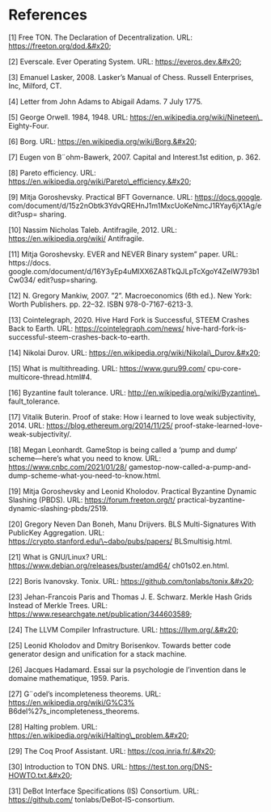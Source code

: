# References

\[1] Free TON. The Declaration of Decentralization. URL: https://freeton.org/dod.&#x20;

\[2] Everscale. Ever Operating System. URL: https://everos.dev.&#x20;

\[3] Emanuel Lasker, 2008. Lasker’s Manual of Chess. Russell Enterprises, Inc, Milford, CT.&#x20;

\[4] Letter from John Adams to Abigail Adams. 7 July 1775.&#x20;

\[5] George Orwell. 1984, 1948. URL: https://en.wikipedia.org/wiki/Nineteen\_ Eighty-Four.&#x20;

\[6] Borg. URL: https://en.wikipedia.org/wiki/Borg.&#x20;

\[7] Eugen von B¨ohm-Bawerk, 2007. Capital and Interest.1st edition, p. 362.&#x20;

\[8] Pareto efficiency. URL: https://en.wikipedia.org/wiki/Pareto\_efficiency.&#x20;

\[9] Mitja Goroshevsky. Practical BFT Governance. URL: https://docs.google. com/document/d/15z2nObtk3YdvQREHnJ1m1MxcUoKeNmcJ1RYay6jX1Ag/edit?usp= sharing.&#x20;

\[10] Nassim Nicholas Taleb. Antifragile, 2012. URL: https://en.wikipedia.org/wiki/ Antifragile.&#x20;

\[11] Mitja Goroshevsky. EVER and NEVER Binary system” paper. URL: https://docs. google.com/document/d/16Y3yEp4uMlXX6ZA8TkQJLpTcXgoY4ZeIW793b1Cw034/ edit?usp=sharing.

\[12] N. Gregory Mankiw, 2007. ”2”. Macroeconomics (6th ed.). New York: Worth Publishers. pp. 22–32. ISBN 978-0-7167-6213-3.&#x20;

\[13] Cointelegraph, 2020. Hive Hard Fork is Successful, STEEM Crashes Back to Earth. URL: https://cointelegraph.com/news/ hive-hard-fork-is-successful-steem-crashes-back-to-earth.&#x20;

\[14] Nikolai Durov. URL: https://en.wikipedia.org/wiki/Nikolai\_Durov.&#x20;

\[15] What is multithreading. URL: https://www.guru99.com/ cpu-core-multicore-thread.html#4.&#x20;

\[16] Byzantine fault tolerance. URL: http://en.wikipedia.org/wiki/Byzantine\_ fault\_tolerance.&#x20;

\[17] Vitalik Buterin. Proof of stake: How i learned to love weak subjectivity, 2014. URL: https://blog.ethereum.org/2014/11/25/ proof-stake-learned-love-weak-subjectivity/.&#x20;

\[18] Megan Leonhardt. GameStop is being called a ‘pump and dump’ scheme—here’s what you need to know. URL: https://www.cnbc.com/2021/01/28/ gamestop-now-called-a-pump-and-dump-scheme-what-you-need-to-know.html.&#x20;

\[19] Mitja Goroshevsky and Leonid Kholodov. Practical Byzantine Dynamic Slashing (PBDS). URL: https://forum.freeton.org/t/ practical-byzantine-dynamic-slashing-pbds/2519.&#x20;

\[20] Gregory Neven Dan Boneh, Manu Drijvers. BLS Multi-Signatures With PublicKey Aggregation. URL: https://crypto.stanford.edu/\~dabo/pubs/papers/ BLSmultisig.html.&#x20;

\[21] What is GNU/Linux? URL: https://www.debian.org/releases/buster/amd64/ ch01s02.en.html.&#x20;

\[22] Boris Ivanovsky. Tonix. URL: https://github.com/tonlabs/tonix.&#x20;

\[23] Jehan-Francois Paris and Thomas J. E. Schwarz. Merkle Hash Grids Instead of Merkle Trees. URL: https://www.researchgate.net/publication/344603589;

\[24] The LLVM Compiler Infrastructure. URL: https://llvm.org/.&#x20;

\[25] Leonid Kholodov and Dmitry Borisenkov. Towards better code generator design and unification for a stack machine.&#x20;

\[26] Jacques Hadamard. Essai sur la psychologie de l’invention dans le domaine mathematique, 1959. Paris.

\[27] G¨odel’s incompleteness theorems. URL: https://en.wikipedia.org/wiki/G%C3% B6del%27s\_incompleteness\_theorems.

\[28] Halting problem. URL: https://en.wikipedia.org/wiki/Halting\_problem.&#x20;

\[29] The Coq Proof Assistant. URL: https://coq.inria.fr/.&#x20;

\[30] Introduction to TON DNS. URL: https://test.ton.org/DNS-HOWTO.txt.&#x20;

\[31] DeBot Interface Specifications (IS) Consortium. URL: https://github.com/ tonlabs/DeBot-IS-consortium.
